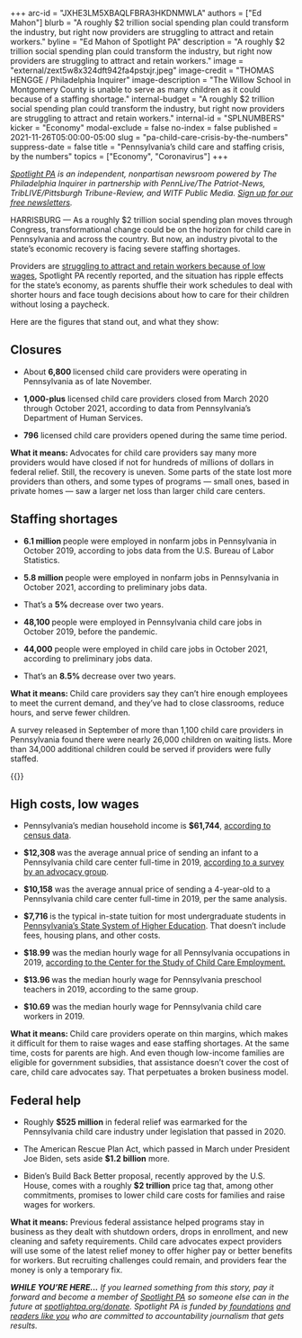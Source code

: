 +++
arc-id = "JXHE3LM5XBAQLFBRA3HKDNMWLA"
authors = ["Ed Mahon"]
blurb = "A roughly $2 trillion social spending plan could transform the industry, but right now providers are struggling to attract and retain workers."
byline = "Ed Mahon of Spotlight PA"
description = "A roughly $2 trillion social spending plan could transform the industry, but right now providers are struggling to attract and retain workers."
image = "external/zext5w8x324dft942fa4pstxjr.jpeg"
image-credit = "THOMAS HENGGE / Philadelphia Inquirer"
image-description = "The Willow School in Montgomery County is unable to serve as many children as it could because of a staffing shortage."
internal-budget = "A roughly $2 trillion social spending plan could transform the industry, but right now providers are struggling to attract and retain workers."
internal-id = "SPLNUMBERS"
kicker = "Economy"
modal-exclude = false
no-index = false
published = 2021-11-26T05:00:00-05:00
slug = "pa-child-care-crisis-by-the-numbers"
suppress-date = false
title = "Pennsylvania’s child care and staffing crisis, by the numbers"
topics = ["Economy", "Coronavirus"]
+++

<a href="https://www.spotlightpa.org/"><i>Spotlight PA</i></a><i> is an independent, nonpartisan newsroom powered by The Philadelphia Inquirer in partnership with PennLive/The Patriot-News, TribLIVE/Pittsburgh Tribune-Review, and WITF Public Media. </i><a href="https://www.spotlightpa.org/newsletters"><i>Sign up for our free newsletters</i></a><i>.</i>

HARRISBURG — As a roughly $2 trillion social spending plan moves through Congress, transformational change could be on the horizon for child care in Pennsylvania and across the country. But now, an industry pivotal to the state’s economic recovery is facing severe staffing shortages.

Providers are <a href="https://www.spotlightpa.org/news/2021/11/pa-child-care-staffing-shortage-pandemic/">struggling to attract and retain workers because of low wages</a>, Spotlight PA recently reported, and the situation has ripple effects for the state’s economy, as parents shuffle their work schedules to deal with shorter hours and face tough decisions about how to care for their children without losing a paycheck.

Here are the figures that stand out, and what they show:

<script src="https://www.spotlightpa.org/embed.js" async></script><div data-spl-embed-version="1" data-spl-src="https://www.spotlightpa.org/embeds/newsletter/"></div>

## Closures

- About <b>6,800 </b>licensed child care providers were operating in Pennsylvania as of late November.

- <b>1,000-plus</b> licensed child care providers closed from March 2020 through October 2021, according to data from Pennsylvania’s Department of Human Services.

- <b>796</b> licensed child care providers opened during the same time period.

<b>What it means: </b>Advocates for child care providers say many more providers would have closed if not for hundreds of millions of dollars in federal relief. Still, the recovery is uneven. Some parts of the state lost more providers than others, and some types of programs — small ones, based in private homes — saw a larger net loss than larger child care centers.

## Staffing shortages

- <b>6.1 million </b>people were employed in nonfarm jobs in Pennsylvania in October 2019, according to jobs data from the U.S. Bureau of Labor Statistics.

- <b>5.8 million </b>people were employed in nonfarm jobs in Pennsylvania in October 2021, according to preliminary jobs data.

- That’s a <b>5% </b>decrease over two years.

- <b>48,100 </b>people were employed in Pennsylvania child care jobs in October 2019, before the pandemic.

- <b>44,000</b> people were employed in child care jobs in October 2021, according to preliminary jobs data.

- That’s an <b>8.5% </b>decrease over two years.

<b>What it means: </b>Child care providers say they can’t hire enough employees to meet the current demand, and they’ve had to close classrooms, reduce hours, and serve fewer children.

A survey released in September of more than 1,100 child care providers in Pennsylvania found there were nearly 26,000 children on waiting lists. More than 34,000 additional children could be served if providers were fully staffed.

{{<picture src="external/gk7hv095c2xyycph9kg4k7dt74.jpeg" description="A classroom not in use at The Willow School, which is serving about half as many kids as it used to because of a staffing shortage." caption="A classroom not in use at The Willow School, which is serving about half as many kids as it used to because of a staffing shortage." credit="THOMAS HENGGE / Philadelphia Inquirer">}} 

## High costs, low wages

- Pennsylvania’s median household income is <b>$61,744</b>, <a href="https://web.archive.org/web/20221007071333/https://www.census.gov/quickfacts/fact/table/PA,US/PST045219">according to census data</a>.

- <b>$12,308 </b>was the average annual price of sending an infant to a Pennsylvania child care center full-time in 2019, <a href="https://www.childcareaware.org/wp-content/uploads/2020/09/PUTP-Appendices-FINAL-9-18-20.pdf">according to a survey by an advocacy group</a>.

- <b>$10,158</b> was the average annual price of sending a 4-year-old to a Pennsylvania child care center full-time in 2019, per the same analysis.

- <b>$7,716 </b>is the typical in-state tuition for most undergraduate students in <a href="https://www.passhe.edu/students/Pages/Cost.aspx">Pennsylvania’s State System of Higher Education</a>. That doesn’t include fees, housing plans, and other costs.

- <b>$18.99</b> was the median hourly wage for all Pennsylvania occupations in 2019, <a href="https://cscce.berkeley.edu/workforce-index-2020/states/pennsylvania/">according to the Center for the Study of Child Care Employment.</a>

- <b>$13.96 </b>was the median hourly wage for Pennsylvania preschool teachers in 2019, according to the same group.

- <b>$10.69</b> was the median hourly wage for Pennsylvania child care workers in 2019.

<b>What it means: </b>Child care providers operate on thin margins, which makes it difficult for them to raise wages and ease staffing shortages. At the same time, costs for parents are high. And even though low-income families are eligible for government subsidies, that assistance doesn’t cover the cost of care, child care advocates say. That perpetuates a broken business model.

<script src="https://www.spotlightpa.org/embed.js" async></script><div data-spl-embed-version="1" data-spl-src="https://www.spotlightpa.org/embeds/donate/?eyebrow_text=SUPPORT%20SPOTLIGHT%20PA&cta_text=YES%2C%20DOUBLE%20MY%20GIFT&teaser_text=Support%20Spotlight%20PA's%20vital%20investigative%20journalism%20for%20Pennsylvania%20and%20for%20a%20limited%20time%2C%20all%20gifts%20will%20be%20DOUBLED."></div>

## Federal help

- Roughly <b>$525 million</b> in federal relief was earmarked for the Pennsylvania child care industry under legislation that passed in 2020.

- The American Rescue Plan Act, which passed in March under President Joe Biden, sets aside <b>$1.2 billion</b> more.

- Biden’s Build Back Better proposal, recently approved by the U.S. House, comes with a roughly <b>$2 trillion</b> price tag that, among other commitments, promises to lower child care costs for families and raise wages for workers.

<b>What it means:</b> Previous federal assistance helped programs stay in business as they dealt with shutdown orders, drops in enrollment, and new cleaning and safety requirements. Child care advocates expect providers will use some of the latest relief money to offer higher pay or better benefits for workers. But recruiting challenges could remain, and providers fear the money is only a temporary fix.

<i><b>WHILE YOU’RE HERE...</b></i><i> If you learned something from this story, pay it forward and become a member of </i><a href="https://www.spotlightpa.org/"><i>Spotlight PA</i></a><i> so someone else can in the future at </i><a href="http://spotlightpa.org/donate"><i>spotlightpa.org/donate</i></a><i>. Spotlight PA is funded by</i><a href="https://www.spotlightpa.org/support"><i> foundations</i></a><i> </i><a href="https://www.spotlightpa.org/support"><i>and readers like you</i></a><i> who are committed to accountability journalism that gets results.</i>

